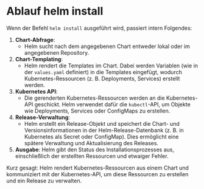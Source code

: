 # Ablauf helm install 

Wenn der Befehl `helm install` ausgeführt wird, passiert intern Folgendes:

1. **Chart-Abfrage**:
    * Helm sucht nach dem angegebenen Chart entweder lokal oder im angegebenen Repository.
1. **Chart-Templating**:
    * Helm rendert die Templates im Chart. Dabei werden Variablen (wie in der `values.yaml` definiert) in die Templates eingefügt, wodurch Kubernetes-Ressourcen (z. B. Deployments, Services) erstellt werden.
1. **Kubernetes API**:
   * Die gerenderten Kubernetes-Ressourcen werden an die Kubernetes-API geschickt. Helm verwendet dafür die `kubectl`-API, um Objekte wie Deployments, Services oder ConfigMaps zu erstellen.
1. **Release-Verwaltung**:
   * Helm erstellt ein Release-Objekt und speichert die Chart- und Versionsinformationen in der Helm-Release-Datenbank (z. B. in Kubernetes als Secret oder ConfigMap). Dies ermöglicht eine spätere Verwaltung und Aktualisierung des Releases.
1. **Ausgabe**: Helm gibt den Status des Installationsprozesses aus, einschließlich der erstellten Ressourcen und etwaiger Fehler.

Kurz gesagt: Helm rendert Kubernetes-Ressourcen aus einem Chart und kommuniziert mit der Kubernetes-API, um diese Ressourcen zu erstellen und ein Release zu verwalten.
